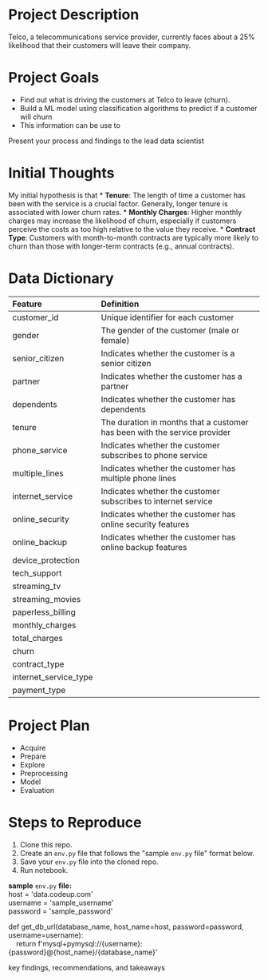 # **Project Description**
Telco, a telecommunications service provider, currently faces about a 25% likelihood that their customers will leave their company. 

# **Project Goals**
* Find out what is driving the customers at Telco to leave (churn).
* Build a ML model using classification algorithms to predict if a customer will churn
* This information can be use to 

Present your process and findings to the lead data scientist

# **Initial Thoughts** 
My initial hypothesis is that 
    * **Tenure**: The length of time a customer has been with the service is a crucial factor. Generally, longer tenure is associated with lower churn rates.
    * **Monthly Charges**: Higher monthly charges may increase the likelihood of churn, especially if customers perceive the costs as too high relative to the value they receive.
    * **Contract Type**: Customers with month-to-month contracts are typically more likely to churn than those with longer-term contracts (e.g., annual contracts).


# **Data Dictionary**

| Feature | Definition |
|:--------|:-----------|
|customer_id|Unique identifier for each customer|
|gender|The gender of the customer (male or female)|
|senior_citizen|Indicates whether the customer is a senior citizen|
|partner|Indicates whether the customer has a partner|
|dependents|Indicates whether the customer has dependents|
|tenure|The duration in months that a customer has been with the service provider|
|phone_service|Indicates whether the customer subscribes to phone service|
|multiple_lines|Indicates whether the customer has multiple phone lines|
|internet_service|Indicates whether the customer subscribes to internet service|
|online_security|Indicates whether the customer has online security features|
|online_backup|Indicates whether the customer has online backup features|
|device_protection|
|tech_support|
|streaming_tv|
|streaming_movies|
|paperless_billing|
|monthly_charges|
|total_charges|
|churn|
|contract_type|
|internet_service_type|
|payment_type|

# **Project Plan** 
* Acquire
* Prepare
* Explore
* Preprocessing
* Model
* Evaluation

# **Steps to Reproduce**
1. Clone this repo.
2. Create an `env.py` file that follows the "sample `env.py` file" format below.
3. Save your `env.py` file into the cloned repo.
4. Run notebook.

**sample** `env.py` **file:**<br>
host = 'data.codeup.com'<br>
username = 'sample_username'<br>
password = 'sample_password'<br>

def get_db_url(database_name, host_name=host, password=password, username=username):<br>
&nbsp;&nbsp;&nbsp;&nbsp;return f'mysql+pymysql://{username}:{password}@{host_name}/{database_name}'


key findings, recommendations, and takeaways